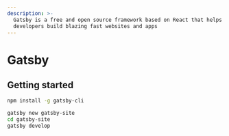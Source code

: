 ```yaml
---
description: >-
  Gatsby is a free and open source framework based on React that helps
  developers build blazing fast websites and apps
---
```


# Gatsby

## Getting started

```bash
npm install -g gatsby-cli

gatsby new gatsby-site
cd gatsby-site
gatsby develop
```




